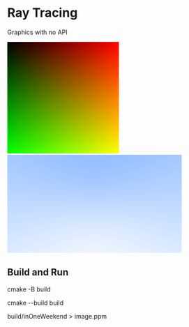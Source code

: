 # Ray Tracing
Graphics with no API

![image](images/image.png)
![image4](images/image4.png)

## Build and Run
cmake -B build

cmake --build build

build/inOneWeekend > image.ppm
